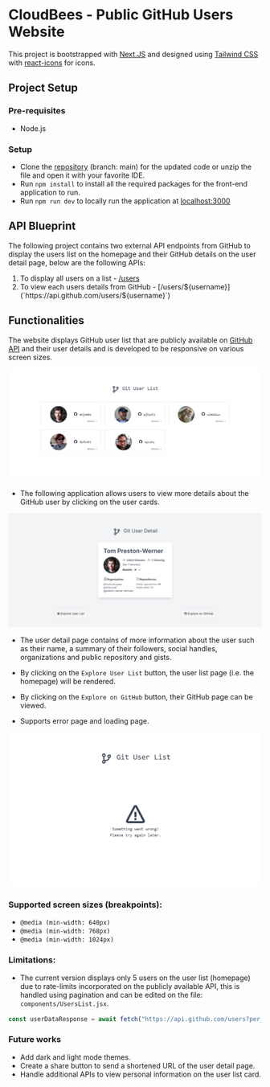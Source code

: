 # CloudBees - Public GitHub Users Website

This project is bootstrapped with [Next.JS](https://nextjs.org/) and designed using [Tailwind CSS](https://tailwindcss.com/) with [react-icons](https://react-icons.github.io/react-icons) for icons.

## Project Setup

### Pre-requisites

- Node.js

### Setup

- Clone the [repository](https://github.com/AnushaDeviR/) (branch: main) for the updated code or unzip the file and open it with your favorite IDE.
- Run `npm install` to install all the required packages for the front-end application to run.
- Run `npm run dev` to locally run the application at [localhost:3000](http://localhost:3000)

## API Blueprint

The following project contains two external API endpoints from GitHub to display the users list on the homepage and their GitHub details on the user detail page, below are the following APIs:

1. To display all users on a list - [/users](https://api.github.com/users)
2. To view each users details from GitHub - [/users/${username}](`https://api.github.com/users/${username}`)

## Functionalities

The website displays GitHub user list that are publicly available on [GitHub API](https://docs.github.com/en/rest?apiVersion=2022-11-28) and their user details and is developed to be responsive on various screen sizes.

![User page displaying all the users](pop-upForm.png)

- The following application allows users to view more details about the GitHub user by clicking on the user cards.

![User detail page](userDetails.png)

- The user detail page contains of more information about the user such as their name, a summary of their followers, social handles, organizations and public repository and gists.

- By clicking on the `Explore User List` button, the user list page (i.e. the homepage) will be rendered.

- By clicking on the `Explore on GitHub` button, their GitHub page can be viewed.

- Supports error page and loading page.

![Alt text](errorPage.png)

### Supported screen sizes (breakpoints):

- `@media (min-width: 640px)`
- `@media (min-width: 768px)`
- `@media (min-width: 1024px)`

### Limitations:

- The current version displays only 5 users on the user list (homepage) due to rate-limits incorporated on the publicly available API, this is handled using pagination and can be edited on the file:  `components/UsersList.jsx`.

```js
const userDataResponse = await fetch("https://api.github.com/users?per_page=5");
```

### Future works

- Add dark and light mode themes.
- Create a share button to send a shortened URL of the user detail page.
- Handle additional APIs to view personal information on the user list card.
